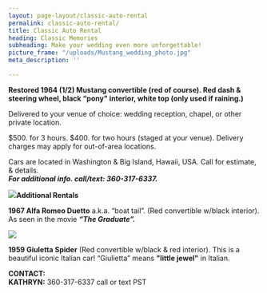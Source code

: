 ```yaml
---
layout: page-layout/classic-auto-rental
permalink: classic-auto-rental/
title: Classic Auto Rental
heading: Classic Memories
subheading: Make your wedding even more unforgettable!
picture_frame: "/uploads/Mustang_wedding_photo.jpg"
meta_description: ''

---
```

**Restored 1964 (1/2) Mustang convertible (red of course). Red dash & steering wheel, black “pony" interior, white top (only used if raining.)**

Delivered to your venue of choice: wedding reception, chapel, or other private location.

$500. for 3 hours. $400. for two hours (staged at your venue). Delivery charges may apply for out-of-area locations. 

Cars are located in Washington & Big Island, Hawaii, USA.  Call for estimate, & details.  
**_For additional info. call/text: 360-317-6337._**

![](https://res.cloudinary.com/wesedholm/image/upload/v1544346157/mustang-photo-stack-larger.jpg)**Additional Rentals**

**1967 Alfa Romeo Duetto** a.k.a. “boat tail”. (Red convertible w/black interior). As seen in the movie **_“The Graduate”._**

![](https://res.cloudinary.com/wesedholm/image/upload/w_800,q_90/v1544345602/CLASSIC-RENTAL-DUETTO-.jpg)

**1959 Giuletta Spider** (Red convertible w/black & red interior). This is a beautiful iconic Italian car! “Giulietta” means **"little jewel"** in Italian.

**CONTACT:**  
**KATHRYN:** 360-317-6337 call or text PST